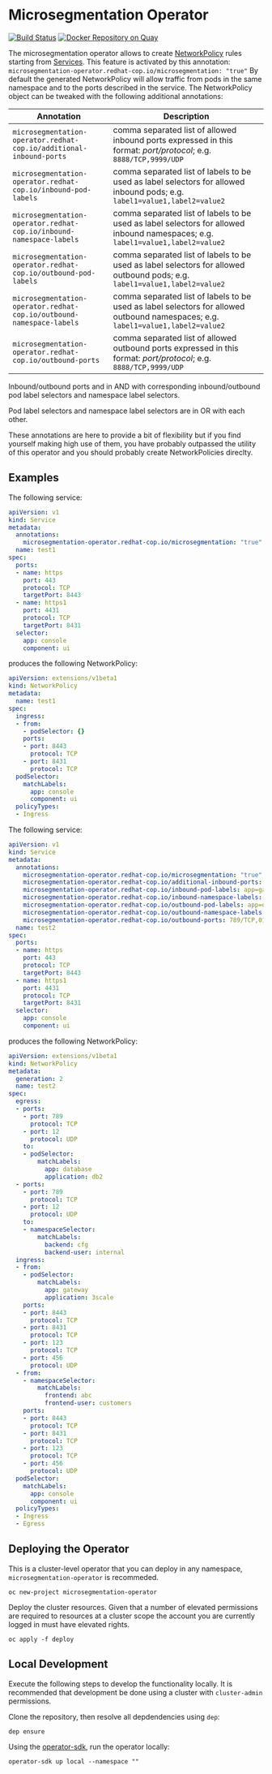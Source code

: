# Microsegmentation Operator

[![Build Status](https://travis-ci.org/redhat-cop/microsegmentation-operator.svg?branch=master)](https://travis-ci.org/redhat-cop/microsegmentation-operator) [![Docker Repository on Quay](https://quay.io/repository/redhat-cop/microsegmentation-operator/status "Docker Repository on Quay")](https://quay.io/repository/redhat-cop/microsegmentation-operator)

The microsegmentation operator allows to create [NetworkPolicy]() rules starting from [Services]().
This feature is activated by this annotation: `microsegmentation-operator.redhat-cop.io/microsegmentation: "true"`
By default the generated NetworkPolicy will allow traffic from pods in the same namespace and to the ports described in the service.
The NetworkPolicy object can be tweaked with the following additional annotations:

| Annotation  | Description  |
| - | - |
| `microsegmentation-operator.redhat-cop.io/additional-inbound-ports`  | comma separated list of allowed inbound ports expressed in this format: *port/protocol*; e.g. `8888/TCP,9999/UDP`  |
|  `microsegmentation-operator.redhat-cop.io/inbound-pod-labels` | comma separated list of labels to be used as label selectors for allowed inbound pods; e.g. `label1=value1,label2=value2`  |
| `microsegmentation-operator.redhat-cop.io/inbound-namespace-labels`  | comma separated list of labels to be used as label selectors for allowed inbound namespaces; e.g. `label1=value1,label2=value2`  |
| `microsegmentation-operator.redhat-cop.io/outbound-pod-labels`  | comma separated list of labels to be used as label selectors for allowed outbound pods; e.g. `label1=value1,label2=value2`  ||   |   |
| `microsegmentation-operator.redhat-cop.io/outbound-namespace-labels`  | comma separated list of labels to be used as label selectors for allowed outbound namespaces; e.g. `label1=value1,label2=value2`  |
| `microsegmentation-operator.redhat-cop.io/outbound-ports`  | comma separated list of allowed outbound ports expressed in this format: *port/protocol*; e.g. `8888/TCP,9999/UDP`  |

Inbound/outbound ports and in AND with corresponding inbound/outbound pod label selectors and namespace label selectors.

Pod label selectors and namespace label selectors are in OR with each other.

These annotations are here to provide a bit of flexibility but if you find yourself making high use of them, you have probably outpassed the utility of this operator and you should probably create NetworkPolicies direclty.

## Examples

The following service:

```yaml
apiVersion: v1
kind: Service
metadata:
  annotations:
    microsegmentation-operator.redhat-cop.io/microsegmentation: "true"
  name: test1
spec:
  ports:
  - name: https
    port: 443
    protocol: TCP
    targetPort: 8443
  - name: https1
    port: 4431
    protocol: TCP
    targetPort: 8431
  selector:
    app: console
    component: ui
```

produces the following NetworkPolicy:

```yaml
apiVersion: extensions/v1beta1
kind: NetworkPolicy
metadata:
  name: test1
spec:
  ingress:
  - from:
    - podSelector: {}
    ports:
    - port: 8443
      protocol: TCP
    - port: 8431
      protocol: TCP
  podSelector:
    matchLabels:
      app: console
      component: ui
  policyTypes:
  - Ingress
```

The following service:

```yaml
apiVersion: v1
kind: Service
metadata:
  annotations:
    microsegmentation-operator.redhat-cop.io/microsegmentation: "true"
    microsegmentation-operator.redhat-cop.io/additional-inbound-ports: 123/TCP,456/UDP
    microsegmentation-operator.redhat-cop.io/inbound-pod-labels: app=gateway,application=3scale
    microsegmentation-operator.redhat-cop.io/inbound-namespace-labels: frontend=abc,frontend-user=customers
    microsegmentation-operator.redhat-cop.io/outbound-pod-labels: app=database,application=db2
    microsegmentation-operator.redhat-cop.io/outbound-namespace-labels: backend=cfg,backend-user=internal
    microsegmentation-operator.redhat-cop.io/outbound-ports: 789/TCP,012/UDP
  name: test2
spec:
  ports:
  - name: https
    port: 443
    protocol: TCP
    targetPort: 8443
  - name: https1
    port: 4431
    protocol: TCP
    targetPort: 8431
  selector:
    app: console
    component: ui
```

produces the following NetworkPolicy:

```yaml
apiVersion: extensions/v1beta1
kind: NetworkPolicy
metadata:
  generation: 2
  name: test2
spec:
  egress:
  - ports:
    - port: 789
      protocol: TCP
    - port: 12
      protocol: UDP
    to:
    - podSelector:
        matchLabels:
          app: database
          application: db2
  - ports:
    - port: 789
      protocol: TCP
    - port: 12
      protocol: UDP
    to:
    - namespaceSelector:
        matchLabels:
          backend: cfg
          backend-user: internal
  ingress:
  - from:
    - podSelector:
        matchLabels:
          app: gateway
          application: 3scale
    ports:
    - port: 8443
      protocol: TCP
    - port: 8431
      protocol: TCP
    - port: 123
      protocol: TCP
    - port: 456
      protocol: UDP
  - from:
    - namespaceSelector:
        matchLabels:
          frontend: abc
          frontend-user: customers
    ports:
    - port: 8443
      protocol: TCP
    - port: 8431
      protocol: TCP
    - port: 123
      protocol: TCP
    - port: 456
      protocol: UDP
  podSelector:
    matchLabels:
      app: console
      component: ui
  policyTypes:
  - Ingress
  - Egress
```

## Deploying the Operator

This is a cluster-level operator that you can deploy in any namespace, `microsegmentation-operator` is recommeded.

```shell
oc new-project microsegmentation-operator
```

Deploy the cluster resources. Given that a number of elevated permissions are required to resources at a cluster scope the account you are currently logged in must have elevated rights.

```shell
oc apply -f deploy
```

## Local Development

Execute the following steps to develop the functionality locally. It is recommended that development be done using a cluster with `cluster-admin` permissions.

Clone the repository, then resolve all depdendencies using `dep`:

```shell
dep ensure
```

Using the [operator-sdk](https://github.com/operator-framework/operator-sdk), run the operator locally:

```shell
operator-sdk up local --namespace ""
```